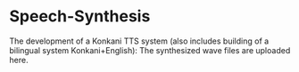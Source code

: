 # Speech-Synthesis
The development of a Konkani TTS system (also includes building of a bilingual system Konkani+English):
The synthesized wave files are uploaded here.
